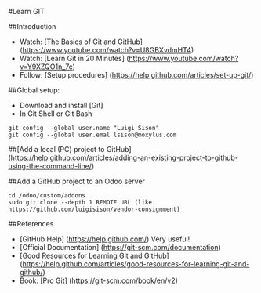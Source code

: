 #Learn GIT

##Introduction
* Watch: [The Basics of Git and GitHub] (https://www.youtube.com/watch?v=U8GBXvdmHT4)
* Watch: [Learn Git in 20 Minutes] (https://www.youtube.com/watch?v=Y9XZQO1n_7c)
* Follow: [Setup procedures] (https://help.github.com/articles/set-up-git/)

##Global setup:
* Download and install [Git]
* In Git Shell or Git Bash
```
git config --global user.name "Luigi Sison"
git config --global user.emal lsison@moxylus.com
```
##[Add a local (PC) project to GitHub] (https://help.github.com/articles/adding-an-existing-project-to-github-using-the-command-line/)

##Add a GitHub project to an Odoo server
```
cd /odoo/custom/addons
sudo git clone --depth 1 REMOTE URL (like https://github.com/luigisison/vendor-consignment)
```
##References
* [GitHub Help] (https://help.github.com/) Very useful!
* [Official Documentation] (https://git-scm.com/documentation)
* [Good Resources for Learning Git and GitHub] (https://help.github.com/articles/good-resources-for-learning-git-and-github/)
* Book: [Pro Git] (https://git-scm.com/book/en/v2)

